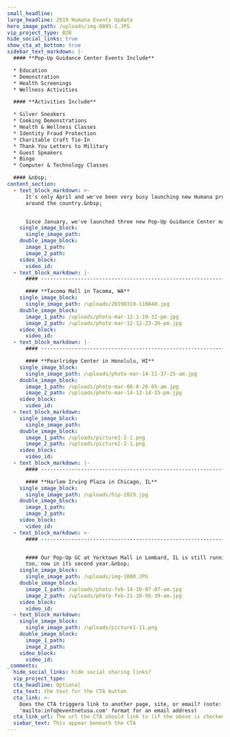 ```yaml
---
small_headline:
large_headline: 2019 Humana Events Update
hero_image_path: /uploads/img-0895-1.JPG
vip_project_type: B2B
hide_social_links: true
show_cta_at_bottom: true
sidebar_text_markdown: |-
  #### **Pop-Up Guidance Center Events Include**

  * Education
  * Demonstration
  * Health Screenings
  * Wellness Activities

  #### **Activities Include**

  * Silver Sneakers
  * Cooking Demonstrations
  * Health & Wellness Classes
  * Identity Fraud Protection
  * Charitable Craft Tie-In
  * Thank You Letters to Military
  * Guest Speakers
  * Bingo
  * Computer & Technology Classes

  #### &nbsp;
content_section:
  - text_block_markdown: >-
      It's only April and we've been very busy launching new Humana programs
      around the country.&nbsp;


      Since January, we've launched three new Pop-Up Guidance Center markets.
    single_image_block:
      single_image_path:
    double_image_block:
      image_1_path:
      image_2_path:
    video_block:
      video_id:
  - text_block_markdown: |-
      #### ---------------------------------------------------------------

      #### **Tacoma Mall in Tacoma, WA**
    single_image_block:
      single_image_path: /uploads/20190319-110840.jpg
    double_image_block:
      image_1_path: /uploads/photo-mar-12-1-19-32-pm.jpg
      image_2_path: /uploads/photo-mar-12-12-23-26-pm.jpg
    video_block:
      video_id:
  - text_block_markdown: |-
      #### ---------------------------------------------------------------

      #### **Pearlridge Center in Honolulu, HI**
    single_image_block:
      single_image_path: /uploads/photo-mar-14-11-37-25-am.jpg
    double_image_block:
      image_1_path: /uploads/photo-mar-08-8-26-05-am.jpg
      image_2_path: /uploads/photo-mar-14-12-14-15-pm.jpg
    video_block:
      video_id:
  - text_block_markdown:
    single_image_block:
      single_image_path:
    double_image_block:
      image_1_path: /uploads/picture1-2-1.png
      image_2_path: /uploads/picture2-2-1.png
    video_block:
      video_id:
  - text_block_markdown: |-
      #### ---------------------------------------------------------------

      #### **Harlem Irving Plaza in Chicago, IL**
    single_image_block:
      single_image_path: /uploads/hip-2019.jpg
    double_image_block:
      image_1_path:
      image_2_path:
    video_block:
      video_id:
  - text_block_markdown: >-
      #### ---------------------------------------------------------------


      #### Our Pop-Up GC at Yorktown Mall in Lombard, IL is still running strong
      too, now in its second year.&nbsp;
    single_image_block:
      single_image_path: /uploads/img-1080.JPG
    double_image_block:
      image_1_path: /uploads/photo-feb-14-10-07-07-am.jpg
      image_2_path: /uploads/photo-feb-21-10-56-39-am.jpg
    video_block:
      video_id:
  - text_block_markdown:
    single_image_block:
      single_image_path: /uploads/picture1-11.png
    double_image_block:
      image_1_path:
      image_2_path:
    video_block:
      video_id:
_comments:
  hide_social_links: hide social sharing links?
  vip_project_type:
  cta_headline: Optional
  cta_text: the text for the CTA button
  cta_link: >-
    Does the CTA triggera link to another page, site, or email? (note: use
    'mailto:info@eventnetusa.com' format for an email address)
  cta_link_url: The url the CTA should link to (if the above is checked)
  siebar_text: This appear beneath the CTA
---
```


